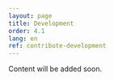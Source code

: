 ```yaml
---
layout: page
title: Development
order: 4.1
lang: en
ref: contribute-development
---
```


Content will be added soon.
